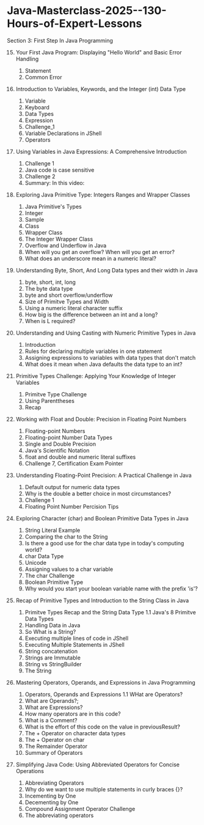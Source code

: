 # Java-Masterclass-2025--130-Hours-of-Expert-Lessons

Section 3: First Step In Java Programming

15. Your First Java Program: Displaying "Hello World" and Basic Error Handling
    1. Statement 
    2. Common Error

16. Introduction to Variables, Keywords, and the Integer (int) Data Type
    1. Variable
    2. Keyboard
    3. Data Types
    4. Expression
    5. Challenge_1
    6. Variable Declarations in JShell
    7. Operators

17. Using Variables in Java Expressions: A Comprehensive Introduction
    1. Challenge 1
    2. Java code is case sensitive
    3. Challenge 2
    4. Summary: In this video:

18. Exploring Java Primitive Type: Integers Ranges and Wrapper Classes
    1. Java Primitive's Types
    2. Integer
    3. Sample
    4. Class
    5. Wrapper Class
    6. The Integer Wrapper Class
    7. Overflow and Underflow in Java
    8. When will you get an overflow? When will you get an error?
    9. What does an underscore mean in a numeric literal?
    
19. Understanding Byte, Short, And Long Data types and their width in Java
    1. byte, short, int, long
    2. The byte data type
    3. byte and short overflow/underflow
    4. Size of Primitve Types and Width
    5. Using a numeric literal character suffix
    6. How big is the difference between an int and a long?
    7. When is L required?

20. Understanding and Using Casting with Numeric Primitive Types in Java
    1. Introduction
    2. Rules for declaring multiple variables in one statement
    3. Assigning expressions to variables with data types that don't match
    4. What does it mean when Java defaults the data type to an int?

21. Primitive Types Challenge: Applying Your Knowledge of Integer Variables
    1. Primitve Type Challenge
    2. Using Parenttheses
    3. Recap

22. Working with Float and Double: Precision in Floating Point Numbers
    1. Floating-point Numbers
    2. Floating-point Number Data Types
    3. Single and Double Precision
    4. Java's Scientific Notation
    5. float and double and numeric literal suffixes
    6. Challenge
    7, Certification Exam Pointer
    
23. Understanding Floating-Point Precision: A Practical Challenge in Java
    1. Default output for numeric data types
    2. Why is the double a better choice in most circumstances?
    3. Challenge 1
    4. Floating Point Number Percision Tips

24. Exploring Character (char) and Boolean Primitive Data Types in Java
    1. String Literal Example
    2. Comparing the char to the String
    3. Is there a good use for the char data type in today's computing world?
    4. char Data Type
    5. Unicode
    6. Assigning values to a char variable
    7. The char Challenge
    8. Boolean Primitive Type
    9. Why would you start your boolean variable name with the prefix 'is'?
25. Recap of Primitive Types and Introduction to the String Class in Java
    1. Primitve Types Recap and the String Data Type
    1.1 Java's 8 Primitve Data Types
    2. Handling Data in Java
    3. So What is a String?
    4. Executing multiple lines of code in JShell
    5. Executing Multiple Statements in JShell
    6. String concatenation
    7. Strings are Immutable
    8. String vs StringBuilder
    9. The String

26. Mastering Operators, Operands, and Expressions in Java Programming
    1. Operators, Operands and Expressions
    1.1 WHat are Operators?
    2. What are Operands?;
    3. What are Expressions?
    4. How many operators are in this code?
    5. What is a Comment?
    6. What is the effort of this code on the value in previousResult?
    7. The + Operator on character data types
    8. The + Operator on char
    9. The Remainder Operator
    10. Summary of Operators

27. Simplifying Java Code: Using Abbreviated Operators for Concise Operations
    1. Abbreviating Operators
    2. Why do we want to use multiple statements in curly braces {}?
    3. Incementing by One
    4. Decementing by One
    5. Compound Assignment Operator Challenge
    6. The abbreviating operators